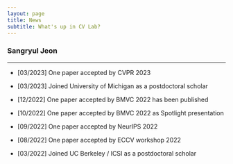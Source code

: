 ```yaml
---
layout: page
title: News
subtitle: What's up in CV Lab?
---
```


### Sangryul Jeon
<hr>

- [03/2023] One paper accepted by CVPR 2023

- [03/2023] Joined University of Michigan as a postdoctoral scholar

- [12/2022] One paper accepted by BMVC 2022 has been published

- [10/2022] One paper accepted by BMVC 2022 as Spotlight presentation

- [09/2022] One paper accepted by NeurIPS 2022

- [08/2022] One paper accepted by ECCV workshop 2022

- [03/2022] Joined UC Berkeley / ICSI as a postdoctoral scholar

